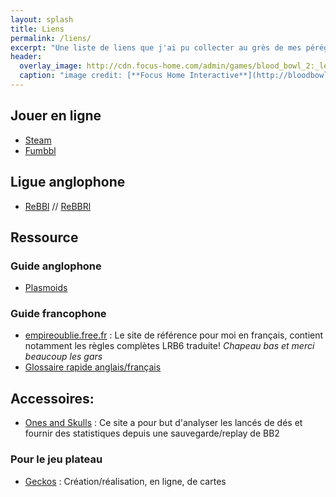 ```yaml
---
layout: splash
title: Liens
permalink: /liens/
excerpt: "Une liste de liens que j'ai pu collecter au grès de mes pérégrinations sur le net"
header:
  overlay_image: http://cdn.focus-home.com/admin/games/blood_bowl_2:_legendary_edition/background/home_animate.jpg
  caption: "image credit: [**Focus Home Interactive**](http://bloodbowl2-legendary.com)"
---
```

## Jouer en ligne
- [Steam](https://store.steampowered.com/app/236690/Blood_Bowl_2/)
- [Fumbbl](https://fumbbl.com)

## Ligue anglophone
- [ReBBl](https://www.reddit.com/r/ReBBl/) // [ReBBRl](https://www.reddit.com/r/ReBBRL/)

## Ressource
### Guide anglophone
- [Plasmoids](http://www.plasmoids.dk/bbowl/Bloodbowl.htm)

### Guide francophone
- [empireoublie.free.fr](http://empireoublie.free.fr/tel.htm) : Le site de référence pour moi en français, contient notamment les règles complètes LRB6 traduite! *Chapeau bas et merci beaucoup les gars*
- [Glossaire rapide anglais/français](http://teamfrancebb.positifforum.com/t1118-dictionnaire-anglais-francais)

## Accessoires:
- [Ones and Skulls](http://onesandskulls.com/) : Ce site a pour but d'analyser les lancés de dés et fournir des statistiques depuis une sauvegarde/replay de BB2

### Pour le jeu plateau
- [Geckos](https://gulix.github.io/geckos/) : Création/réalisation, en ligne, de cartes
